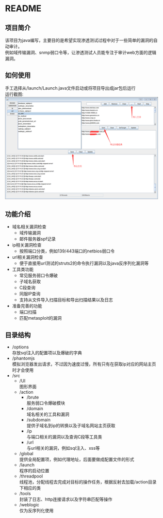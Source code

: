 README
===========================
## 项目简介
该项目为java编写，主要目的是希望实现渗透测试过程中对于一些简单的漏洞的自动审计。</br>
例如域传输漏洞、snmp弱口令等，让渗透测试人员能专注于审计web方面的逻辑漏洞。
## 如何使用
手工选择从/launch/Launch.java文件启动或将项目导出成jar包后运行</br>
运行截图:</br>
![baidu](/example.png "百度logo")
## 功能介绍
* 域名相关漏洞检查
  * 域传输漏洞
  * 邮件服务器spf记录
* ip相关漏洞检查
  * 按照端口分类，例如139/443端口的netbios弱口令
* url相关漏洞检查
  * 便于直接用url测试的struts2的命令执行漏洞以及java反序列化漏洞等
* 工具类功能
  * 常见服务弱口令爆破
  * 子域名获取
  * C段查询
  * 同服IP查询
  * 支持从文件导入扫描目标和导出扫描结果以及日志
* 准备完善的功能
  * 端口扫描
  * 匹配metasploit的漏洞
## 目录结构
* /options</br>
  存放sql注入的配置项以及爆破的字典
* /phantomjs</br>
  模拟浏览器发出请求，不过因为速度过慢，所有只有在获取ip对应的网站主页时才会使用
* /src
  * /UI</br>
  图形界面
  * /action
    * /brute</br>
    服务弱口令爆破模块
    * /domain</br>
    域名相关的工具和漏洞
    * /subdomain</br>
    提供子域名到ip的转换以及子域名网站主页获取
    * /ip</br>
    与端口相关的漏洞以及查询C段等工具类
    * /url</br>
    与url相关的漏洞，例如sql注入、xss等
  * /global</br>
    提供全局配置项，例如代理地址，后面要做成配置文件的形式
  * /launch</br>
    程序的启动位置
  * /threadpool</br>
    线程池，分配线程去完成对目标的操作任务，根据反射去加载/action目录下相应的类
  * /tools</br>
    封装了日志、http连接请求以及字符串匹配等操作
  * /weblogic</br>
    仅为反序列化使用
